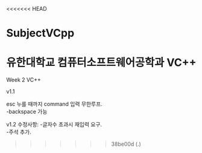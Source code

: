 <<<<<<< HEAD
# SubjectVCpp
유한대학교 컴퓨터소프트웨어공학과 VC++
=======
Week 2 VC++

v1.1

esc 누를 때까지 command 입력 무한루프.  
-backspace 가능

v1.2 수정사항:
-글자수 초과시 재입력 요구.  
-주석 추가.
>>>>>>> 38be00d (.)
